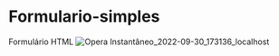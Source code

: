 # Formulario-simples
Formulário HTML
![Opera Instantâneo_2022-09-30_173136_localhost](https://user-images.githubusercontent.com/114706087/193352128-85cccce8-6bf5-48a1-8de3-1212830307b7.png)

